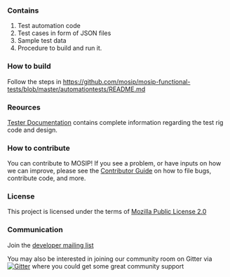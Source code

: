 ### Contains 
1.  Test automation code
2.  Test cases in form of JSON files
3.  Sample test data
4.  Procedure to build and run it.

### How to build
Follow the steps in https://github.com/mosip/mosip-functional-tests/blob/master/automationtests/README.md

### Reources
[Tester Documentation](https://github.com/mosip/mosip-docs/wiki/Tester-Documentation) contains complete information regarding the test rig code and design.  

### How to contribute
You can contribute to MOSIP! If you see a problem, or have inputs on how we can improve, please see the [Contributor Guide](https://github.com/mosip/mosip-docs/wiki/Contributor-Guide) on how to file bugs, contribute code, and more.

### License
This project is licensed under the terms of [Mozilla Public License 2.0](https://github.com/mosip/mosip-platform/blob/master/LICENSE)

### Communication
Join the [developer mailing list](https://groups.io/g/mosip-dev)

You may also be interested in joining our community room on Gitter via [![Gitter](https://badges.gitter.im/mosip-community/community.svg)](https://gitter.im/mosip-community/community?utm_source=badge&utm_medium=badge&utm_campaign=pr-badge)  where you could get some great community support
